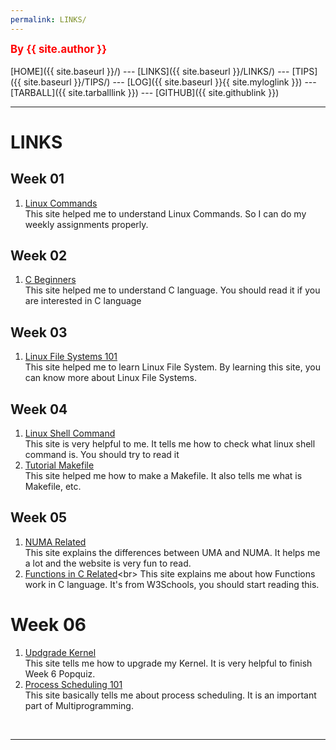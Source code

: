 ```yaml
---
permalink: LINKS/
---
```

<span style="color:red; font-weight:bold; font-size:larger;">By {{ site.author }}</span>
<br><br>
[HOME]({{ site.baseurl }}/) ---
[LINKS]({{ site.baseurl }}/LINKS/) ---
[TIPS]({{ site.baseurl }}/TIPS/) ---
[LOG]({{ site.baseurl }}{{ site.myloglink }}) ---
[TARBALL]({{ site.tarballlink }}) ---
[GITHUB]({{ site.githublink }})
<br>
<hr>

# LINKS

## Week 01
1. [Linux Commands](https://linuxhint.com/100_essential_linux_commands)<br>
This site helped me to understand Linux Commands. So I can do my weekly assignments properly.

## Week 02
1. [C Beginners](https://www.freecodecamp.org/news/the-c-beginners-handbook/)<br>
This site helped me to understand C language. You should read it if you are interested in C language

## Week 03
1. [Linux File Systems 101](https://likegeeks.com/linux-file-system/)<br>
This site helped me to learn Linux File System. By learning this site, you can know more about Linux File Systems.

## Week 04 
1. [Linux Shell Command](https://explainshell.com/)<br>
This site is very helpful to me. It tells me how to check what linux shell command is. You should try to read it
2. [Tutorial Makefile](https://makefiletutorial.com/)<br>
This site helped me how to make a Makefile. It also tells me what is Makefile, etc.

## Week 05
1. [NUMA Related](https://www.geeksforgeeks.org/difference-between-uniform-memory-access-uma-and-non-uniform-memory-access-numa/)<br>
This site explains the differences between UMA and NUMA. It helps me a lot and the website is very fun to read.
2. [Functions in C Related](https://www.w3schools.com/c/c_functions.php#:~:text=A%20function%20is%20a%20block,and%20use%20it%20many%20times.)<br>
This site explains me about how Functions work in C language. It's from W3Schools, you should start reading this.

# Week 06
1. [Updgrade Kernel](https://linuxhint.com/upgrade-linux-kernel-version-debian-10/)<br>
This site tells me how to upgrade my Kernel. It is very helpful to finish Week 6 Popquiz.
2. [Process Scheduling 101](https://www.tutorialspoint.com/operating_system/os_process_scheduling.htm)<br>
This site basically tells me about process scheduling. It is an important part of Multiprogramming.


<br>
<hr>
<br>
